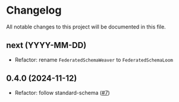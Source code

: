# Changelog

All notable changes to this project will be documented in this file.

## next (YYYY-MM-DD)

* Refactor: rename `FederatedSchemaWeaver` to `FederatedSchemaLoom`

## 0.4.0 (2024-11-12)

* Refactor: follow standard-schema ([#7](https://github.com/modevol-com/gqloom/pull/7))
